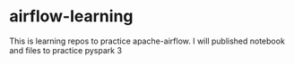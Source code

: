 # airflow-learning
This is learning repos to practice apache-airflow. I will published notebook and files to practice pyspark 3

